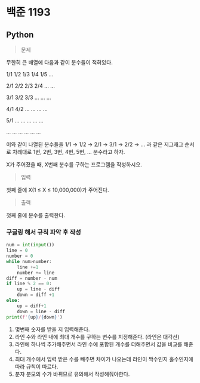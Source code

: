 # 백준 1193
## Python

>문제

무한히 큰 배열에 다음과 같이 분수들이 적혀있다.

1/1	1/2	1/3	1/4	1/5	…

2/1	2/2	2/3	2/4	…	…

3/1	3/2	3/3	…	…	…

4/1	4/2	…	…	…	…

5/1	…	…	…	…	…

…	…	…	…	…	…

이와 같이 나열된 분수들을 1/1 → 1/2 → 2/1 → 3/1 → 2/2 → … 과 같은 지그재그 순서로 차례대로 1번, 2번, 3번, 4번, 5번, … 분수라고 하자.

X가 주어졌을 때, X번째 분수를 구하는 프로그램을 작성하시오.

>입력

첫째 줄에 X(1 ≤ X ≤ 10,000,000)가 주어진다.

>출력

첫째 줄에 분수를 출력한다.

### 구글링 해서 규칙 파악 후 작성
```python
num = int(input())
line = 0
number = 0
while num>number:
    line +=1
    number += line
diff = number - num
if line % 2 == 0:
    up = line - diff
    down = diff +1
else:
    up = diff+1
    down = line - diff
print(f'{up}/{down}')
```
1. 몇번째 숫자를 받을 지 입력해준다.
2. 라인 수와 라인 내에 최대 개수를 구하는 변수를 지정해준다. (라인은 대각선)
3. 라인에 하나씩 추가해주면서 라인 수에 포함된 개수를 더해주면서 값을 비교를 해준다.
4. 최대 개수에서 입력 받은 수를 빼주면 차이가 나오는데 라인이 짝수인지 홀수인지에 따라 규칙이 따르다.
5. 분자 분모의 수가 바뀌므로 유의해서 작성해줘야한다.
